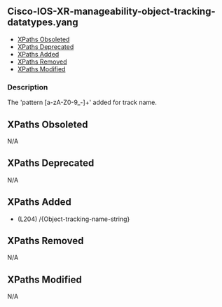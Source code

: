 ## Cisco-IOS-XR-manageability-object-tracking-datatypes.yang

- [XPaths Obsoleted](#xpaths-obsoleted)
- [XPaths Deprecated](#xpaths-deprecated)
- [XPaths Added](#xpaths-added)
- [XPaths Removed](#xpaths-removed)
- [XPaths Modified](#xpaths-modified)

### Description

The 'pattern [a-zA-Z0-9_\-]+' added for track name.

## XPaths Obsoleted

N/A

## XPaths Deprecated

N/A

## XPaths Added

- (L204)	/{Object-tracking-name-string}

## XPaths Removed

N/A

## XPaths Modified

N/A

